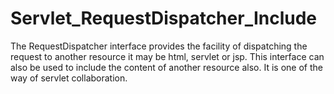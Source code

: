 # Servlet_RequestDispatcher_Include
The RequestDispatcher interface provides the facility of dispatching the request to another resource it may be html, servlet or jsp. This interface can also be used to include the content of another resource also. It is one of the way of servlet collaboration. 
